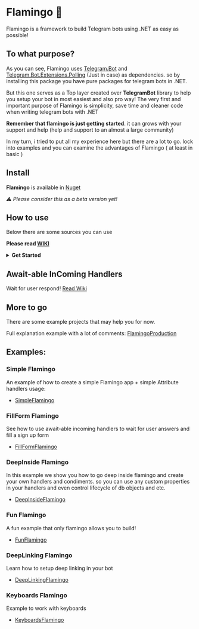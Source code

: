 # Flamingo 🦩
Flamingo is a framework to build Telegram bots using .NET as easy as possible!

## To what purpose?
As you can see, Flamingo uses [Telegram.Bot](https://github.com/TelegramBots/Telegram.Bot) and [Telegram.Bot.Extensions.Polling](https://github.com/TelegramBots/Telegram.Bot.Extensions.Polling) (Just in case) as dependencies. so by installing this package you have pure packages for telegram bots in .NET. 

But this one serves as a Top layer created over **TelegramBot** library to help you setup your bot in most easiest and also pro way! The very first and important purpose of Flamingo is simplicity, save time and cleaner code when writing telegram bots with .NET

**Remember that flamingo is just getting started**. it can grows with your support and help (help and support to an almost a large community)

In my turn, i tried to put all my experience here but there are a lot to go. lock into examples and you can examine the advantages of Flamingo ( at least in basic ) 

## Install
**Flamingo** is available in [Nuget](https://www.nuget.org/packages/Flamingo)

_⚠ Please consider this as a beta version yet!_

## How to use
Below there are some sources you can use

**Please read [WIKI](https://github.com/immmdreza/FlamingoFramework/wiki)**

<details>
  <summary> <b>Get Started</b> </summary>

_After installing Flamingo through Nuget package manager, you can use it like example below:_

#### 1- First of all Create an instance of `FlamingoCore` class into your program main method

```cs
static async Task Main()
{
    var flamingo = await new FlamingoCore()
}
```

#### 2- Now is the time to initialize your bot. in order to do that you need a bot token
(You can make a new bot and get api token for it from [@BotFather](https://t.me/BotFather))

- bot token is something like: `123443536:Akhkhpoue_DLkhejbdkeaiDHJKFkjbjs_D`
- Use method InitBot to initialize the bot like below:
```cs
// Pass your bot token to the method
await flamingo.InitBot("123443536:Akhkhpoue_DLkhejbdkeaiDHJKFkjbjs_D")
```

_Remember, most of this library methods are `async`. meaning that you should `await` them and use them in an async function ( like `Main()` here )_


#### 3- Let's make our first handler. handlers are what you handle and process inComing updates the way you like.
- To quickly build a handler we Use `SimpleInComing<T>`. where T is update type like messages, callback queries, inline queries and etc.
- To make handler for incoming messages, The `T` is `Message` ( like `SimpleInComing<Message>` )

#### 4- Every incoming handler has 2 important parts: **Filter** and **Callback function**
- Filters job is obvious: filter incoming updates to receive exact update you want
- Callback function: this function is where you decide how to process incoming update that passed filters. 

### Filters
Here we use two filters: 
- ChatTypeFilter: to make sure the update is coming from private chat
- CommandFilter: to handle specified bot command like `/start` 
- To Combine filters we bitwise operator `&` Meaning `AND`!

Your filters should be like below:
```cs
var chatFilter = new ChatTypeFilter<Message>(FlamingoChatType.Private);

var commandFilter new CommandFilter("start");
```
Later we'll combine them!

### Callback function
Callback function should take an `ICondiment<Message>` which contain everything you need to handle your updates, and should return a boolean as Task ( awaitable method )

Method structure should be like this:
```cs
private static async Task<bool> CallbackFunc(ICondiment<Message> cdmt)
{
    await cdmt.ReplyText("Just started!");
    return true;
}
```
We decided to reply to use command with a text message: `"Just started!"`. 

`cdmt.ReplyText()` dose that for us. it's an extension method of `ICondiment<Message>`


#### 5- Now that our filters and callback function is ready, we should pass them to handler instance (3)
```cs
var startHandler = new SimpleInComing<Message>(CallbackFunc,
    chatFilter & commandFilter);
``` 
As you see we combined two filters with &, meaning both of them should pass!

#### 6- Now add your handler to the Flamingo
```cs
flamingo.AddInComing(startHandler);
```

#### 7- Start listening to updates
```cs
await flamingo.Fly();
```

Your `Program.cs` file should be like below:
```cs
using Flamingo;
using Flamingo.Condiments;
using Flamingo.Condiments.Extensions;
using Flamingo.Filters.MessageFilters;
using Flamingo.Filters.SharedFilters;
using Flamingo.Fishes.InComingFishes.SimpleInComings;
using Flamingo.Helpers.Types.Enums;
using System.Threading.Tasks;
using Telegram.Bot.Types;

namespace SimpleFlamingo
{
    class Program
    {
        static async Task Main()
        {
            var flamingo = new FlamingoCore();

            await flamingo.InitBot("1820608649:AAF_rimZO_y_RlYnTX2WnifXldL1GiIcxt4");

            var chatFilter = new ChatTypeFilter<Message>(FlamingoChatType.Private);

            var commandFilter = new CommandFilter("start");

            var startHandler = new SimpleInComing<Message>(CallbackFunc,
                chatFilter & commandFilter);

            flamingo.AddInComing(startHandler);

            await flamingo.Fly();
        }

        private static async Task<bool> CallbackFunc(ICondiment<Message> cdmt)
        {
            await cdmt.ReplyText("Just started!");
            return true;
        }
    }
}
```

#### 8- Send command `/start` to your bot and see what happens.

#### You can write all of these using Attributes even more quicker
- [See SimpleFlamingo](https://github.com/immmdreza/FlamingoFramework/blob/master/Examples/SimpleFlamingo/Program.cs)

</details>

## Await-able InComing Handlers
Wait for user respond!
[Read Wiki](https://github.com/immmdreza/FlamingoFramework/wiki/Await-able-InComing-handlers)


## More to go
There are some example projects that may help you for now.

Full explanation example with a lot of comments: 
[FlamingoProduction](https://github.com/immmdreza/FlamingoFramework/tree/master/FlamingoProduction)

## Examples:

### Simple Flamingo
An example of how to create a simple Flamingo app + simple Attribute handlers usage:
- [SimpleFlamingo](https://github.com/immmdreza/FlamingoFramework/tree/master/Examples/SimpleFlamingo)
 
### FillForm Flamingo
See how to use await-able incoming handlers to wait for user answers and fill a sign up form
- [FillFormFlamingo](https://github.com/immmdreza/FlamingoFramework/tree/master/Examples/FillFormFlamingo)

### DeepInside Flamingo
In this example we show you how to go deep inside flamingo and create your own handlers and condiments. so you can use any custom properties in your handlers and even control lifecycle of db objects and etc.
- [DeepInsideFlamingo](https://github.com/immmdreza/FlamingoFramework/tree/master/Examples/DeepInsideFlamingo)

### Fun Flamingo
A fun example that only flamingo allows you to build!
- [FunFlamingo](https://github.com/immmdreza/FlamingoFramework/tree/master/Examples/FunFlamingo)

### DeepLinking Flamingo
Learn how to setup deep linking in your bot 
- [DeepLinkingFlamingo](https://github.com/immmdreza/FlamingoFramework/tree/master/Examples/DeepLinkingFlamingo)

### Keyboards Flamingo
Example to work with keyboards 
- [KeyboardsFlamingo](https://github.com/immmdreza/FlamingoFramework/tree/master/Examples/KeyboardsFlamingo)
